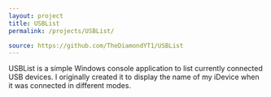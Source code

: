 ```yaml
---
layout: project
title: USBList
permalink: /projects/USBList/

source: https://github.com/TheDiamondYT1/USBList
---
```

USBList is a simple Windows console application to list currently connected USB devices. I originally created it to display the name of my iDevice when it was connected in different modes.
